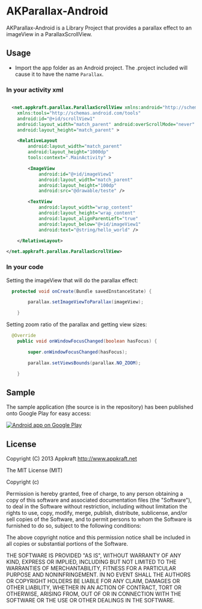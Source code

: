 AKParallax-Android 
================

AKParallax-Android  is a Library Project that provides a parallax effect to an imageView in a ParallaxScrollView.

## Usage

* Import the app folder as an Android project. The .project included will cause it to have the name `Parallax`.

### In your activity xml

``` xml

  <net.appkraft.parallax.ParallaxScrollView xmlns:android="http://schemas.android.com/apk/res/android"
    xmlns:tools="http://schemas.android.com/tools"
    android:id="@+id/scrollView1"
    android:layout_width="match_parent" android:overScrollMode="never"
    android:layout_height="match_parent" > 

    <RelativeLayout
        android:layout_width="match_parent"
        android:layout_height="1000dp"
        tools:context=".MainActivity" >

        <ImageView
            android:id="@+id/imageView1"
            android:layout_width="match_parent"
            android:layout_height="100dp"
            android:src="@drawable/teste" />

        <TextView
            android:layout_width="wrap_content"
            android:layout_height="wrap_content"
            android:layout_alignParentLeft="true"
            android:layout_below="@+id/imageView1"
            android:text="@string/hello_world" />

    </RelativeLayout>

</net.appkraft.parallax.ParallaxScrollView>

```

### In your code

Setting the imageView that will do the parallax effect:

``` java
  protected void onCreate(Bundle savedInstanceState) {

		parallax.setImageViewToParallax(imageView);

	}
```
Setting zoom ratio of the parallax and getting view sizes:

``` java
  @Override
	public void onWindowFocusChanged(boolean hasFocus) {

		super.onWindowFocusChanged(hasFocus);

		parallax.setViewsBounds(parallax.NO_ZOOM);

	}
```

Sample
----

The sample application (the source is in the repository) has been published onto Google Play for easy access:

<a href="https://play.google.com/store/apps/details?id=com.appkraft.parallax_sample">
  <img alt="Android app on Google Play"
       src="https://developer.android.com/images/brand/en_app_rgb_wo_60.png" />
</a>

License
----

Copyright (C) 2013 Appkraft
http://www.appkraft.net

The MIT License (MIT)

Copyright (c) <year> <copyright holders>

Permission is hereby granted, free of charge, to any person obtaining a copy
of this software and associated documentation files (the "Software"), to deal
in the Software without restriction, including without limitation the rights
to use, copy, modify, merge, publish, distribute, sublicense, and/or sell
copies of the Software, and to permit persons to whom the Software is
furnished to do so, subject to the following conditions:

The above copyright notice and this permission notice shall be included in
all copies or substantial portions of the Software.

THE SOFTWARE IS PROVIDED "AS IS", WITHOUT WARRANTY OF ANY KIND, EXPRESS OR
IMPLIED, INCLUDING BUT NOT LIMITED TO THE WARRANTIES OF MERCHANTABILITY,
FITNESS FOR A PARTICULAR PURPOSE AND NONINFRINGEMENT. IN NO EVENT SHALL THE
AUTHORS OR COPYRIGHT HOLDERS BE LIABLE FOR ANY CLAIM, DAMAGES OR OTHER
LIABILITY, WHETHER IN AN ACTION OF CONTRACT, TORT OR OTHERWISE, ARISING FROM,
OUT OF OR IN CONNECTION WITH THE SOFTWARE OR THE USE OR OTHER DEALINGS IN
THE SOFTWARE.
